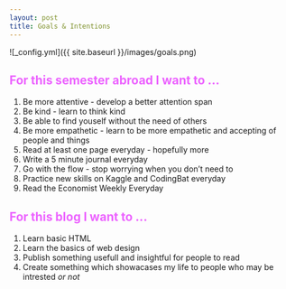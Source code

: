 ```yaml
---
layout: post
title: Goals & Intentions
---
```

![_config.yml]({{ site.baseurl }}/images/goals.png)

## <span style="color:#EC63FF">For this semester abroad I want to ... </span>
1. Be more attentive - develop a better attention span 
2. Be kind - learn to think kind 
3. Be able to find youself without the need of others
4. Be more empathetic - learn to be more empathetic and accepting of people and things
5. Read at least one page everyday - hopefully more
6. Write a 5 minute journal everyday
8. Go with the flow - stop worrying when you don’t need to
9. Practice new skills on Kaggle and CodingBat everyday
10. Read the Economist Weekly Everyday

## <span style="color:#EC63FF">For this blog I want to ...</span>
1. Learn basic HTML
2. Learn the basics of web design
3. Publish something usefull and insightful for people to read
4. Create something which showacases my life to people who may be intrested *or not*


